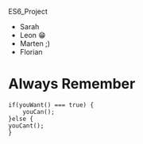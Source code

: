 ﻿ES6_Project

- Sarah
- Leon 😁
- Marten ;)
- Florian

# Always Remember

```
if(youWant() === true) {
    youCan();
}else {
youCant();
}
```